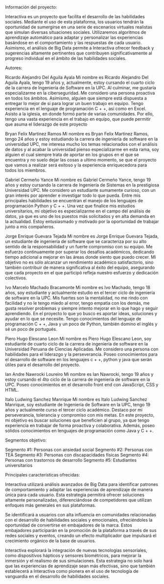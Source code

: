 Información del proyecto:

Interactiva es un proyecto que facilita el desarrollo de las habilidades sociales. Mediante el uso de esta plataforma, los usuarios tendrán la oportunidad de sumergirse en una serie de escenarios virtuales realistas que 
simulan diversas situaciones sociales. Utilizaremos algoritmos de aprendizaje automático para adaptar y personalizar las experiencias basándose en el comportamiento y las respuestas de cada usuario. Asimismo, el análisis 
de Big Data permite a Interactiva ofrecer feedback y sugerencias altamente pertinentes que contribuyen significativamente al progreso individual en el ámbito de las habilidades sociales.


Autores:

Ricardo Alejandro Del Aguila Ayala
Mi nombre es Ricardo Alejandro Del Aguila Ayala, tengo 19 años y, actualmente, estoy cursando el cuarto ciclo de la carrera de Ingeniería de Software en la UPC. Al culminar, me gustaría especializarme en la ciberseguridad. 
Me considero una persona proactiva en todos los ámbitos. Asimismo, alguien que siempre está dispuesta a entregar lo mejor de sí para lograr un buen trabajo en equipo. Tengo experiencia en el lenguaje de programación C + +, 
así como en Excel. Asisto a la iglesia, en donde formó parte de varias comunidades. Por ello, tengo una vasta experiencia en el trabajo en equipo, que puede permitir que asuma el liderazgo de este proyecto

Bryan Felix Martinez Ramos
Mi nombre es Bryan Felix Martinez Ramos, tengo 24 años y estoy estudiando la carrera de ingeniería de software en la universidad UPC, me interesa mucho los temas relacionados con el análisis de datos  y al acabar la universidad 
pienso especializarme en esta rama, soy alguien el cual siempre trata de aportar en los grupos en el que se encuentra y no suelo dejar las cosas a ultimo momento, se que el proyecto que vamos a realizar será exitoso y la experiencia 
enriquecedora para todos los miembros.

Gabriel Cermeño Yance
Mi nombre es Gabriel Cermeño Yance, tengo 19 años y estoy cursando la carrera de Ingeniería de Sistemas en la prestigiosa Universidad UPC. Me considero un estudiante sumamente curioso, con un gran interés por aprender e investigar todo 
lo que pueda. Entre mis principales habilidades se encuentran el manejo de los lenguajes de programación Python y C + +. Una vez que finalice mis estudios universitarios, mi objetivo es especializarme en el campo del análisis de datos, 
ya que es uno de los puestos más solicitados y en alta demanda en la actualidad. Estoy entusiasmado y motivado por la oportunidad de trabajar junto a mis compañeros.

Jorge Enrique Guevara Tejada
Mi nombre es Jorge Enrique Guevara Tejada, un estudiante de ingeniería de software que se caracteriza por su alto sentido de la responsabilidad y un fuerte compromiso con su equipo. Me esfuerzo continuamente por superar los desafíos académicos, 
dedicando tiempo adicional a mejorar en las áreas donde siento que puedo crecer. Mi objetivo no es sólo alcanzar un rendimiento académico satisfactorio, sino también contribuir de manera significativa al éxito del equipo, asegurando que cada 
proyecto en el que participó refleja nuestro esfuerzo y dedicación colectivos.

Ivo Marcelo Machado Bracamonte
Mi nombre es Ivo Machado, tengo 18 años, soy estudiante y actualmente estudio en el tercer ciclo de ingeniería de software en la UPC. Mis fuertes son la mentalidad, no me rindo con facilidad y no le tengo miedo al error, tengo empatía con los demás, 
me gusta resolver problemas y siempre intento mejorar en lo que hago y seguir aprendiendo. En el proyecto lo que yo busco es aportar ideas, soluciones y ayudar en lo que se necesite. Tengo conocimientos del lenguaje de programación C + +, Java y 
un poco de Python, también domino el inglés y sé un poco de portugués.

Piero Hugo Elescano Leon
Mi nombre es Piero Hugo Elescano Leon, soy estudiante de cuarto ciclo de la carrera de ingeniería de software en la Universidad Peruana de Ciencias Aplicadas. Me considero una persona con habilidades para el liderazgo y la perseverancia. Poseo 
conocimientos para el desarrollo de software en los lenguajes c + +, python y java que serán útiles para el desarrollo del proyecto.

Ian Andre Nawrocki Loureiro 
Mi nombre es Ian Nawrocki, tengo 19 años y estoy cursando el 4to ciclo de la carrera de ingeniería de software en la UPC. Poseo conocimientos en el desarrollo front end con JavaScript, CSS y HTML. 

Italo Ludwing Sanchez Manrique 
Mi nombre es Italo Ludwing Sanchez Manrique, soy estudiante de Ingeniería de Software en la UPC, tengo 19 años y actualmente curso el tercer ciclo académico. Destaco por mi perseverancia, tolerancia y compromiso con mis metas. 
En este proyecto, mi objetivo es buscar soluciones que beneficien al grupo, ya que tengo experiencia en trabajar de forma proactiva y colaborativa. Además, poseo sólidos conocimientos en lenguajes de programación como Java y C + +.


Segmentos objetivo:

Segmento #1: Personas con ansiedad social
Segmento #2: Personas con TEA
Segmento #3: Personas con discapacidades físicas
Segmento #4: Personas con trastornos de desarrollo
Segmento #5: Estudiantes universitarios


Principales características ofrecidas:

Interactiva utilizará análisis avanzados de Big Data para identificar patrones de comportamiento y adaptar las experiencias de aprendizaje de manera única para cada usuario. Esta estrategia permitirá ofrecer soluciones altamente personalizadas, diferenciándose 
de competidores que utilizan enfoques más generales en sus plataformas.

Se identificará a usuarios con alta influencia en comunidades relacionadas con el desarrollo de habilidades sociales y emocionales, ofreciéndoles la oportunidad de convertirse en embajadores de la marca. Estos embajadores participarán en la promoción de la plataforma 
a través de sus redes sociales y eventos, creando un efecto multiplicador que impulsará el crecimiento orgánico de la base de usuarios.

Interactiva explorará la integración de nuevas tecnologías sensoriales, como dispositivos hápticos y sensores biométricos, para mejorar la inmersión y el realismo de sus simulaciones. Esta estrategia no solo hará que las experiencias de aprendizaje sean más efectivas, 
sino que también establecerá a Interactiva como pionera en el uso de tecnología de vanguardia en el desarrollo de habilidades sociales.








